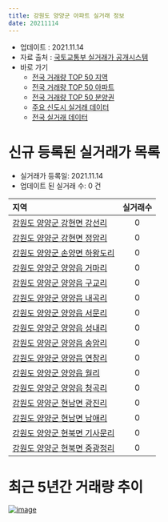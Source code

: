 ```yaml
---
title: 강원도 양양군 아파트 실거래 정보
date: 20211114
---
```


* 업데이트 : 2021.11.14
* 자료 출처 : [국토교통부 실거래가 공개시스템](http://rt.molit.go.kr)
* 바로 가기
    * [전국 거래량 TOP 50 지역](https://apt-info.github.io/apt-trade-info/tr)
    * [전국 거래량 TOP 50 아파트](https://apt-info.github.io/apt-trade-info/ta)
    * [전국 거래량 TOP 50 분양권](https://apt-info.github.io/apt-trade-info/tb)
    * [주요 신도시 실거래 데이터](https://apt-info.github.io/apt-trade-info/newtown)
    * [전국 실거래 데이터](https://apt-info.github.io/apt-trade-info/all)



<script async src="https://pagead2.googlesyndication.com/pagead/js/adsbygoogle.js"></script>
<!-- 기본광고 -->
<ins class="adsbygoogle"
     style="display:block"
     data-ad-client="ca-pub-1142216861245946"
     data-ad-slot="4805727019"
     data-ad-format="auto"
     data-full-width-responsive="true"></ins>
<script>
     (adsbygoogle = window.adsbygoogle || []).push({});
</script>


# 신규 등록된 실거래가 목록

* 실거래가 등록일: 2021.11.14
* 업데이트 된 실거래 수: 0 건


|지역|실거래수|
|:---|:---:|
|[강원도 양양군 강현면 강선리](https://apt-info.github.io/apt-trade-info/r3543)|0|
|[강원도 양양군 강현면 정암리](https://apt-info.github.io/apt-trade-info/r1490)|0|
|[강원도 양양군 손양면 하왕도리](https://apt-info.github.io/apt-trade-info/r3235)|0|
|[강원도 양양군 양양읍 거마리](https://apt-info.github.io/apt-trade-info/r1491)|0|
|[강원도 양양군 양양읍 구교리](https://apt-info.github.io/apt-trade-info/r1482)|0|
|[강원도 양양군 양양읍 내곡리](https://apt-info.github.io/apt-trade-info/r2904)|0|
|[강원도 양양군 양양읍 서문리](https://apt-info.github.io/apt-trade-info/r3130)|0|
|[강원도 양양군 양양읍 성내리](https://apt-info.github.io/apt-trade-info/r1483)|0|
|[강원도 양양군 양양읍 송암리](https://apt-info.github.io/apt-trade-info/r2905)|0|
|[강원도 양양군 양양읍 연창리](https://apt-info.github.io/apt-trade-info/r1489)|0|
|[강원도 양양군 양양읍 월리](https://apt-info.github.io/apt-trade-info/r3204)|0|
|[강원도 양양군 양양읍 청곡리](https://apt-info.github.io/apt-trade-info/r1484)|0|
|[강원도 양양군 현남면 광진리](https://apt-info.github.io/apt-trade-info/r1488)|0|
|[강원도 양양군 현남면 남애리](https://apt-info.github.io/apt-trade-info/r1486)|0|
|[강원도 양양군 현북면 기사문리](https://apt-info.github.io/apt-trade-info/r1487)|0|
|[강원도 양양군 현북면 중광정리](https://apt-info.github.io/apt-trade-info/r1485)|0|



<script async src="https://pagead2.googlesyndication.com/pagead/js/adsbygoogle.js"></script>
<!-- 기본광고 -->
<ins class="adsbygoogle"
     style="display:block"
     data-ad-client="ca-pub-1142216861245946"
     data-ad-slot="4805727019"
     data-ad-format="auto"
     data-full-width-responsive="true"></ins>
<script>
     (adsbygoogle = window.adsbygoogle || []).push({});
</script>


# 최근 5년간 거래량 추이


<div style="width:100%;">
    <canvas id="deal_progress" height="200"></canvas>
</div>

<script>
new Chart(document.getElementById("deal_progress"), {
    type: 'line',
    data: {
        labels: ['16.01','16.02','16.03','16.04','16.05','16.06','16.07','16.08','16.09','16.10','16.11','16.12','17.01','17.02','17.03','17.04','17.05','17.06','17.07','17.08','17.09','17.10','17.11','17.12','18.01','18.02','18.03','18.04','18.05','18.06','18.07','18.08','18.09','18.10','18.11','18.12','19.01','19.02','19.03','19.04','19.05','19.06','19.07','19.08','19.09','19.10','19.11','19.12','20.01','20.02','20.03','20.04','20.05','20.06','20.07','20.08','20.09','20.10','20.11','20.12','21.01','21.02','21.03','21.04','21.05','21.06','21.07','21.08','21.09','21.10','21.11'],
        datasets: [{
            label: '매매/분양권',
            data: [25,17,19,32,29,61,22,32,17,29,98,24,27,16,29,36,36,39,31,22,31,22,33,22,30,21,34,30,39,28,23,36,25,44,29,20,21,27,21,40,21,16,18,29,25,24,16,18,13,22,27,37,46,44,52,26,39,39,25,40,43,47,41,35,49,52,48,45,36,37,16],
            borderColor: "rgba(66, 133, 243, 1)",
            backgroundColor: "rgba(66, 133, 243, 0.05)",
            borderWidth: 1,
            pointRadius: 0,
            fill: false,
            lineTension: 0
        },{
            label: '전/월세',
            data: [4,11,12,9,11,8,9,12,5,6,6,11,7,9,18,20,16,8,9,4,11,9,12,7,7,9,6,7,8,13,14,14,3,11,21,20,21,23,22,23,23,13,14,16,17,13,10,8,5,11,10,15,24,24,19,18,12,18,24,15,7,11,12,8,12,21,12,8,7,6,0],
            borderColor: "rgba(255, 90, 0, 1)",
            backgroundColor: "rgba(255, 90, 0, 0.05)",
            borderWidth: 1,
            pointRadius: 0,
            fill: false,
            lineTension: 0
        },{
            label: '합계',
            data: [29,28,31,41,40,69,31,44,22,35,104,35,34,25,47,56,52,47,40,26,42,31,45,29,37,30,40,37,47,41,37,50,28,55,50,40,42,50,43,63,44,29,32,45,42,37,26,26,18,33,37,52,70,68,71,44,51,57,49,55,50,58,53,43,61,73,60,53,43,43,16],
            borderColor: "rgba(0, 0, 0, 1)",
            backgroundColor: "rgba(0, 0, 0, 0.03)",
            borderWidth: 0.1,
            pointRadius: 0,
            fill: true,
            lineTension: 0
        }
        ]
    },
    options: {
        responsive: true,
        title: {
            display: false
        },
        tooltips: {
            mode: 'index',
            intersect: false
        },
        hover: {
            mode: 'nearest',
            intersect: true
        },
        scales: {
            xAxes: [{
                display: true,
                scaleLabel: {
                    display: true,
                    labelString: '년/월'
                }
            }],
            yAxes: [{
                display: true,
                ticks: {
                    suggestedMin: 0,
                },
                scaleLabel: {
                    display: true,
                    labelString: '실거래 수'
                }
            }]
        }
    }
});

</script>


[![image](https://apt-info.github.io/images/2020-01-03-apt-trade-info/1024x500.png)](https://play.google.com/store/apps/details?id=com.aptinfo.apttradeinfo)

